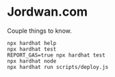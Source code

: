 # Jordwan.com

Couple things to know.

```shell
npx hardhat help
npx hardhat test
REPORT_GAS=true npx hardhat test
npx hardhat node
npx hardhat run scripts/deploy.js
```
